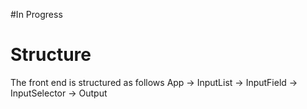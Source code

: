 #In Progress

# Structure
The front end is structured as follows
App -> InputList -> InputField
                 -> InputSelector
    -> Output